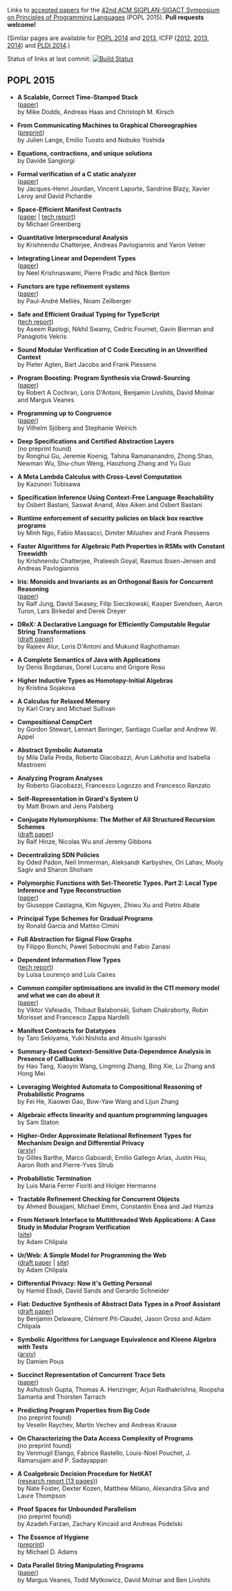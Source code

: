 Links to [accepted papers][popl2015-accepted] for the [42nd ACM SIGPLAN-SIGACT Symposium on Principles of Programming Languages][popl2015] (POPL 2015).  **Pull requests welcome!**

[popl2015]: http://popl.mpi-sws.org/2015/
[popl2015-accepted]: http://popl.mpi-sws.org/2015/accepted.html

(Similar pages are available for [POPL 2014][popl2014] and [2013][popl2013], ICFP ([2012][icfp12], [2013][icfp13], [2014][icfp14]) and [PLDI 2014][pldi2014-accepted].)

Status of links at last commit: [![Build Status](https://travis-ci.org/yallop/popl2015-papers.svg)](https://travis-ci.org/yallop/popl2015-papers)

[popl2013]: https://github.com/23Skidoo/popl13-papers-links
[popl2014]: https://github.com/gasche/popl2014-papers
[icfp12]: https://github.com/technogeeky/icfp12-paper-links
[icfp13]: https://github.com/gasche/icfp2013-papers
[icfp14]: https://github.com/yallop/icfp2014-papers
[haskell2014-accepted]: https://github.com/yallop/haskell2014-papers
[pldi2014-accepted]: https://github.com/yallop/pldi2014-papers

## POPL 2015

* **A Scalable, Correct Time-Stamped Stack**  
  ([paper](http://www-users.cs.york.ac.uk/~miked/publications/POPL.15.ts_stack.pdf))  
  by Mike Dodds, Andreas Haas and Christoph M. Kirsch

* **From Communicating Machines to Graphical Choreographies**  
  ([preprint](http://www.doc.ic.ac.uk/~jlange/papers/lty15_preprint.pdf))  
  by Julien Lange, Emilio Tuosto and Nobuko Yoshida

* **Equations, contractions, and unique solutions**  
  by Davide Sangiorgi

* **Formal verification of a C static analyzer**  
  ([paper](http://gallium.inria.fr/~xleroy/publi/verasco-popl2015.pdf))  
  by Jacques-Henri Jourdan, Vincent Laporte, Sandrine Blazy, Xavier Leroy and David Pichardie

* **Space-Efficient Manifest Contracts**  
  ([paper](http://www.cs.princeton.edu/~mg19/papers/popl2015_space.pdf) | [tech report](http://arxiv.org/abs/1410.2813))  
  by Michael Greenberg

* **Quantitative Interprocedural Analysis**  
  by Krishnendu Chatterjee, Andreas Pavlogiannis and Yaron Velner

* **Integrating Linear and Dependent Types**  
  ([paper](https://www.mpi-sws.org/~neelk/dlnl-paper.pdf))  
  by Neel Krishnaswami, Pierre Pradic and Nick Benton

* **Functors are type refinement systems**  
  ([paper](http://noamz.org/papers/funts.pdf))  
  by Paul-André Melliès, Noam Zeilberger

* **Safe and Efficient Gradual Typing for TypeScript**  
  ([tech report](http://www.cs.umd.edu/~aseem/safets-tr.pdf))  
  by Aseem Rastogi, Nikhil Swamy, Cedric Fournet, Gavin Bierman and Panagiotis Vekris

* **Sound Modular Verification of C Code Executing in an Unverified Context**  
  by Pieter Agten, Bart Jacobs and Frank Piessens

* **Program Boosting: Program Synthesis via Crowd-Sourcing**  
  ([paper](http://www.cis.upenn.edu/~lorisdan/papers/popl15crowd.pdf))  
  by Robert A Cochran, Loris D'Antoni, Benjamin Livshits, David Molnar and Margus Veanes

* **Programming up to Congruence**  
  ([paper](http://www.seas.upenn.edu/~sweirich/papers/congruence-extended.pdf))  
  by Vilhelm Sjöberg and Stephanie Weirich

* **Deep Specifications and Certified Abstraction Layers**  
  (no preprint found)  
  by Ronghui Gu, Jeremie Koenig, Tahina Ramananandro, Zhong Shao, Newman Wu, Shu-chun Weng, Haozhong Zhang and Yu Guo

* **A Meta Lambda Calculus with Cross-Level Computation**  
  by Kazunori Tobisawa

* **Specification Inference Using Context-Free Language Reachability**  
  by Osbert Bastani, Saswat Anand, Alex Aiken and Osbert Bastani

* **Runtime enforcement of security policies on black box reactive programs**  
  by Minh Ngo, Fabio Massacci, Dimiter Milushev and Frank Piessens

* **Faster Algorithms for Algebraic Path Properties in RSMs with Constant Treewidth**  
  by Krishnendu Chatterjee, Prateesh Goyal, Rasmus Ibsen-Jensen and Andreas Pavlogiannis

* **Iris: Monoids and Invariants as an Orthogonal Basis for Concurrent Reasoning**  
  ([paper](http://www.mpi-sws.org/~dreyer/papers/iris/paper.pdf))  
  by Ralf Jung, David Swasey, Filip Sieczkowski, Kasper Svendsen, Aaron Turon, Lars Birkedal and Derek Dreyer

* **DReX: A Declarative Language for Efficiently Computable Regular String Transformations**  
  ([draft paper](http://www.seas.upenn.edu/~rmukund/drex/drex-short.pdf))          
  by Rajeev Alur, Loris D'Antoni and Mukund Raghothaman

* **A Complete Semantics of Java with Applications**  
  by Denis Bogdanas, Dorel Lucanu and Grigore Rosu

* **Higher Inductive Types as Homotopy-Initial Algebras**  
  by Kristina Sojakova

* **A Calculus for Relaxed Memory**  
  by Karl Crary and Michael Sullivan

* **Compositional CompCert**  
  by Gordon Stewart, Lennart Beringer, Santiago Cuellar and Andrew W. Appel

* **Abstract Symbolic Automata**  
  by Mila Dalla Preda, Roberto Giacobazzi, Arun Lakhotia and Isabella Mastroeni

* **Analyzing Program Analyses**  
  by Roberto Giacobazzi, Francesco Logozzo and Francesco Ranzato

* **Self-Representation in Girard's System U**  
  by Matt Brown and Jens Palsberg

* **Conjugate Hylomorphisms: The Mother of All Structured Recursion Schemes**  
  ([draft paper](http://www.cs.ox.ac.uk/people/jeremy.gibbons/publications/conjugate-hylos.pdf))  
  by Ralf Hinze, Nicolas Wu and Jeremy Gibbons

* **Decentralizing SDN Policies**  
  by Oded Padon, Neil Immerman, Aleksandr Karbyshev, Ori Lahav, Mooly Sagiv and Sharon Shoham

* **Polymorphic Functions with Set-Theoretic Types. Part 2: Local Type Inference and Type Reconstruction**  
  ([paper](http://www.pps.univ-paris-diderot.fr/~gc/papers/polydeuces-part2.pdf))  
  by Giuseppe Castagna, Kim Nguyen, Zhiwu Xu and Pietro Abate

* **Principal Type Schemes for Gradual Programs**  
  by Ronald Garcia and Matteo Cimini

* **Full Abstraction for Signal Flow Graphs**  
  by Filippo Bonchi, Pawel Sobocinski and Fabio Zanasi

* **Dependent Information Flow Types**  
  ([tech report](http://ctp.di.fct.unl.pt/~luisal/resources/TR-DIFT.pdf))  
  by Luísa Lourenço and Luís Caires

* **Common compiler optimisations are invalid in the C11 memory model and what we can do about it**  
  ([paper](http://www.di.ens.fr/~zappa/readings/c11comp.pdf))  
  by Viktor Vafeiadis, Thibaut Balabonski, Soham Chakraborty, Robin Morisset and Francesco Zappa Nardelli

* **Manifest Contracts for Datatypes**  
  by Taro Sekiyama, Yuki Nishida and Atsushi Igarashi

* **Summary-Based Context-Sensitive Data-Dependence Analysis in Presence of Callbacks**  
  by Hao Tang, Xiaoyin Wang, Lingming Zhang, Bing Xie, Lu Zhang and Hong Mei

* **Leveraging Weighted Automata to Compositional Reasoning of Probabilistic Programs**  
  by Fei He, Xiaowei Gao, Bow-Yaw Wang and Lijun Zhang

* **Algebraic effects linearity and quantum programming languages**  
  by Sam Staton

* **Higher-Order Approximate Relational Refinement Types for Mechanism Design and Differential Privacy**  
  ([arxiv](http://arxiv.org/abs/1407.6845))  
  by Gilles Barthe, Marco Gaboardi, Emilio Gallego Arias, Justin Hsu, Aaron Roth and Pierre-Yves Strub

* **Probabilistic Termination**  
  by Luis Maria Ferrer Fioriti and Holger Hermanns

* **Tractable Refinement Checking for Concurrent Objects**  
  by Ahmed Bouajjani, Michael Emmi, Constantin Enea and Jad Hamza

* **From Network Interface to Multithreaded Web Applications: A Case Study in Modular Program Verification**  
  ([site](http://adam.chlipala.net/papers/BedrockPOPL15/))  
  by Adam Chlipala

* **Ur/Web: A Simple Model for Programming the Web**  
  ([draft paper](http://css.csail.mit.edu/6.858/2014/readings/urweb.pdf) | [site](http://adam.chlipala.net/papers/UrWebPOPL15/))  
  by Adam Chlipala

* **Differential Privacy: Now it's Getting Personal**  
  by Hamid Ebadi, David Sands and Gerardo Schneider

* **Fiat: Deductive Synthesis of Abstract Data Types in a Proof Assistant**  
  ([draft paper](http://people.csail.mit.edu/bendy/Fiat/Fiat.pdf))  
  by Benjamin Delaware, Clément Pit-Claudel, Jason Gross and Adam Chlipala

* **Symbolic Algorithms for Language Equivalence and Kleene Algebra with Tests**  
  ([arxiv](http://arxiv.org/abs/1407.3213))  
  by Damien Pous

* **Succinct Representation of Concurrent Trace Sets**  
  ([paper](http://pub.ist.ac.at/~rsamanta/succtraceset.pdf))  
  by Ashutosh Gupta, Thomas A. Henzinger, Arjun Radhakrishna, Roopsha Samanta and Thorsten Tarrach

* **Predicting Program Properties from Big Code**  
  (no preprint found)  
  by Veselin Raychev, Martin Vechev and Andreas Krause

* **On Characterizing the Data Access Complexity of Programs**  
  (no preprint found)  
  by Venmugil Elango, Fabrice Rastello, Louis-Noel Pouchet, J. Ramanujam and P. Sadayappan

* **A Coalgebraic Decision Procedure for NetKAT**  
  ([research report (13 pages)](http://ecommons.library.cornell.edu/handle/1813/36255))  
  by Nate Foster, Dexter Kozen, Matthew Milano, Alexandra Silva and Laure Thompson

* **Proof Spaces for Unbounded Parallelism**  
  (no preprint found)  
  by Azadeh Farzan, Zachary Kincaid and Andreas Podelski

* **The Essence of Hygiene**  
  ([preprint](http://michaeldadams.org/papers/hygiene/hygiene-2015-popl-authors-copy.pdf))  
  by Michael D. Adams

* **Data Parallel String Manipulating Programs**  
  ([paper](http://research.microsoft.com/en-us/um/people/livshits/papers/pdf/popl15b.pdf))  
  by Margus Veanes, Todd Mytkowicz, David Molnar and Ben Livshits
